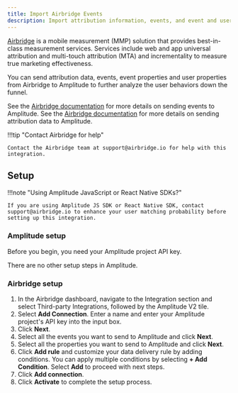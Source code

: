 ```yaml
---
title: Import Airbridge Events
description: Import attribution information, events, and event and user properties from Airbridge in just a few clicks.
---
```


[Airbridge](https://www.airbridge.io) is a mobile measurement (MMP) solution that provides best-in-class measurement services. Services include web and app universal attribution and multi-touch attribution (MTA) and incrementality to measure true marketing effectiveness.

You can send attribution data, events, event properties and user properties from Airbridge to Amplitude to further analyze the user behaviors down the funnel. 

See the [Airbridge documentation](https://help.airbridge.io/hc/en-us/articles/900005331643#amplitude-v2-integration-http-api) for more details on sending events to Amplitude. See the [Airbridge documentation](https://help.airbridge.io/hc/en-us/articles/900005331643#amplitude-v1-integration-attribution-api) for more details on sending attribution data to Amplitude. 

!!!tip "Contact Airbridge for help"

    Contact the Airbridge team at support@airbridge.io for help with this integration.

## Setup

!!!note "Using Amplitude JavaScript or React Native SDKs?"

    If you are using Amplitude JS SDK or React Native SDK, contact support@airbridge.io to enhance your user matching probability before setting up this integration.

### Amplitude setup 

Before you begin, you need your Amplitude project API key. 

There are no other setup steps in Amplitude.

### Airbridge setup

1. In the Airbridge dashboard, navigate to the Integration section and select Third-party Integrations, followed by the Amplitude V2 tile.
2. Select **Add Connection**. Enter a name and enter your Amplitude project's API key into the input box. 
3. Click **Next**.
4. Select all the events you want to send to Amplitude and click **Next**.
5. Select all the properties you want to send to Amplitude and click **Next**.
6. Click **Add rule** and customize your data delivery rule by adding conditions. You can apply multiple conditions by selecting **+ Add Condition**. Select **Add** to proceed with next steps.
7. Click **Add connection**.
8. Click **Activate** to complete the setup process.
